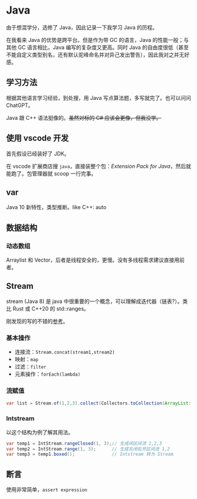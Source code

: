 # Java
由于想混学分，选修了 Java，因此记录一下我学习 Java 的历程。

在我看来 Java 的优势是跨平台。但是作为带 GC 的语言，Java 的性能一般；与其他 GC 语言相比，Java 编写的复杂度又更高。同时 Java 的自由度很低（甚至不能自定义类型别名，还有默认驼峰命名并对异己发出警告），因此我对之并无好感。
## 学习方法
根据其他语言学习经验，到处搜，用 Java 写点算法题，多写就完了。也可以问问 ChatGPT。

Java 跟 C++ 语法挺像的。~~虽然对标的 C# 应该会更像，但我没学。~~
## 使用 vscode 开发
首先假设已经装好了 JDK。

在 vscode 扩展商店搜 `java`，直接装整个包：*Extension Pack for Java*，然后就能跑了。包管理器就 scoop 一行完事。
## var
Java 10 新特性，类型推断。like C++: auto
## 数据结构
### 动态数组
Arraylist 和 Vector，后者是线程安全的，更慢。没有多线程需求建议直接用前者。
## Stream
stream (Java 8) 是 java 中很重要的一个概念，可以理解成迭代器（链表?）。类比 Rust 或 C++20 的 std::ranges。

刚发现的写的不错的[参考](https://blog.csdn.net/zhiyuan263287/article/details/124540708)。
### 基本操作
* 连接流：`Stream.concat(stream1,stream2)`
* 映射：`map`
* 过滤：`filter`
* 元素操作：`forEach(lambda)`
### 流赋值
```java
var list = Stream.of(1,2,3).collect(Collectors.toCollection(ArrayList::new));   // 为 Arraylist 赋值
```
### Intstream
以这个结构为例了解其用法。
```java
var temp1 = IntStream.rangeClosed(1, 3);// 生成闭区间流 1,2,3
var temp2 = IntStream.range(1, 3);      // 生成左闭右开区间流 1,2
var temp3 = temp1.boxed();              // Intstream 转为 Stream
```
## 断言
使用非常简单，`assert expression`
